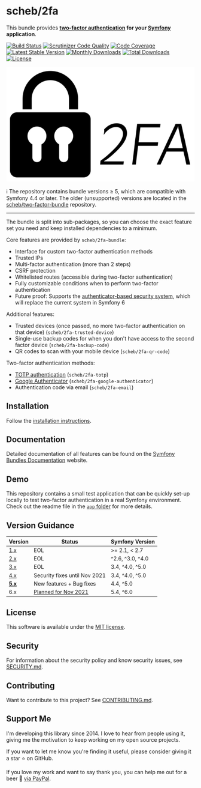 scheb/2fa
=========

This bundle provides **[two-factor authentication](https://en.wikipedia.org/wiki/Multi-factor_authentication) for your
[Symfony](https://symfony.com/) application**.

[![Build Status](https://github.com/scheb/2fa/workflows/CI/badge.svg?branch=5.x)](https://github.com/scheb/2fa/actions?query=workflow%3ACI+branch%3A5.x)
[![Scrutinizer Code Quality](https://scrutinizer-ci.com/g/scheb/2fa/badges/quality-score.png?b=5.x)](https://scrutinizer-ci.com/g/scheb/2fa/?branch=5.x)
[![Code Coverage](https://scrutinizer-ci.com/g/scheb/2fa/badges/coverage.png?b=5.x)](https://scrutinizer-ci.com/g/scheb/2fa/?branch=5.x)
[![Latest Stable Version](https://img.shields.io/packagist/v/scheb/2fa-bundle)](https://packagist.org/packages/scheb/2fa-bundle)
[![Monthly Downloads](https://img.shields.io/packagist/dm/scheb/2fa-bundle)](https://packagist.org/packages/scheb/2fa-bundle/stats)
[![Total Downloads](https://img.shields.io/packagist/dt/scheb/2fa-bundle)](https://packagist.org/packages/scheb/2fa-bundle/stats)
[![License](https://poser.pugx.org/scheb/2fa/license.svg)](https://packagist.org/packages/scheb/2fa)

<p align="center"><img alt="Logo" src="doc/2fa-logo.svg" /></p>

ℹ️ The repository contains bundle versions ≥ 5, which are compatible with Symfony 4.4 or later. The older (unsupported)
   versions are located in the [scheb/two-factor-bundle](https://github.com/scheb/two-factor-bundle) repository.

---

The bundle is split into sub-packages, so you can choose the exact feature set you need and keep installed dependencies
to a minimum.

Core features are provided by `scheb/2fa-bundle`:

- Interface for custom two-factor authentication methods
- Trusted IPs
- Multi-factor authentication (more than 2 steps)
- CSRF protection
- Whitelisted routes (accessible during two-factor authentication)
- Fully customizable conditions when to perform two-factor authentication
- Future proof: Supports the [authenticator-based security system](https://symfony.com/doc/current/security/experimental_authenticators.html),
  which will replace the current system in Symfony 6

Additional features:

- Trusted devices (once passed, no more two-factor authentication on that device) (`scheb/2fa-trusted-device`)
- Single-use backup codes for when you don't have access to the second factor device (`scheb/2fa-backup-code`)
- QR codes to scan with your mobile device (`scheb/2fa-qr-code`)

Two-factor authentication methods:

- [TOTP authentication](https://en.wikipedia.org/wiki/Time-based_One-time_Password_algorithm) (`scheb/2fa-totp`)
- [Google Authenticator](https://en.wikipedia.org/wiki/Google_Authenticator) (`scheb/2fa-google-authenticator`)
- Authentication code via email (`scheb/2fa-email`)

Installation
-------------
Follow the [installation instructions](https://symfony.com/bundles/SchebTwoFactorBundle/5.x/installation.html).

Documentation
-------------
Detailed documentation of all features can be found on the
[Symfony Bundles Documentation](https://symfony.com/bundles/SchebTwoFactorBundle/5.x/index.html) website.

Demo
----
This repository contains a small test application that can be quickly set-up locally to test two-factor authentication
in a real Symfony environment. Check out the readme file in the [`app` folder](app/README.md) for more details.

Version Guidance
----------------

| Version            | Status                        | Symfony Version  |
|--------------------|-------------------------------|------------------|
| [1.x][v1-repo]     | EOL                           | >= 2.1, < 2.7    |
| [2.x][v2-repo]     | EOL                           | ^2.6, ^3.0, ^4.0 |
| [3.x][v3-repo]     | EOL                           | 3.4, ^4.0, ^5.0  |
| [4.x][v4-repo]     | Security fixes until Nov 2021 | 3.4, ^4.0, ^5.0  |
| **[5.x][v5-repo]** | New features + Bug fixes      | 4.4, ^5.0        |
| 6.x                | [Planned for Nov 2021][v6-i]  | 5.4, ^6.0        |

[v1-repo]: https://github.com/scheb/two-factor-bundle/tree/1.x
[v2-repo]: https://github.com/scheb/two-factor-bundle/tree/2.x
[v3-repo]: https://github.com/scheb/two-factor-bundle/tree/3.x
[v4-repo]: https://github.com/scheb/two-factor-bundle/tree/4.x
[v5-repo]: https://github.com/scheb/2fa/tree/5.x
[v6-i]: https://github.com/scheb/2fa/issues/62

License
-------
This software is available under the [MIT license](LICENSE).

Security
--------
For information about the security policy and know security issues, see [SECURITY.md](SECURITY.md).

Contributing
------------
Want to contribute to this project? See [CONTRIBUTING.md](CONTRIBUTING.md).

Support Me
----------
I'm developing this library since 2014. I love to hear from people using it, giving me the motivation to keep working
on my open source projects.

If you want to let me know you're finding it useful, please consider giving it a star ⭐ on GitHub.

If you love my work and want to say thank you, you can help me out for a beer 🍻️
[via PayPal](https://paypal.me/ChristianScheb).
